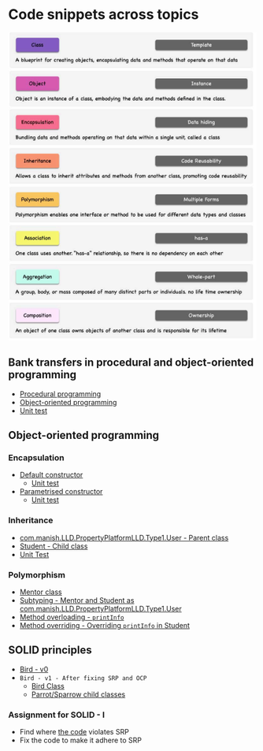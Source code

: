 # Code snippets across topics


![img.png](img.png)
## Bank transfers in procedural and object-oriented programming
* [Procedural programming](../code/procedural_transfer.py)
* [Object-oriented programming](oop/src/main/java/com/scaler/lld/basics/OopBankAccount.java)
* [Unit test](oop/src/test/java/com/scaler/lld/basics/OopBankAccountTest.java)

## Object-oriented programming
### Encapsulation
* [Default constructor](https://github.com/kanmaytacker/fundamentals/blob/oop-default-ctor/oop/code/oop/src/main/java/com/scaler/lld/scaler/Student.java)
  * [Unit test](https://github.com/kanmaytacker/fundamentals/blob/oop-default-ctor/oop/code/oop/src/test/java/com/scaler/lld/scaler/StudentTest.java)
* [Parametrised constructor](https://github.com/kanmaytacker/fundamentals/blob/oop-para-ctor/oop/code/oop/src/main/java/com/scaler/lld/scaler/Student.java)
  * [Unit test](https://github.com/kanmaytacker/fundamentals/blob/oop-para-ctor/oop/code/oop/src/test/java/com/scaler/lld/scaler/StudentTest.java)

### Inheritance
* [com.manish.LLD.PropertyPlatformLLD.Type1.User - Parent class](https://github.com/kanmaytacker/fundamentals/blob/oop-inheritance/oop/code/oop/src/test/java/com/scaler/lld/scaler/StudentTest.java)
* [Student - Child class](https://github.com/kanmaytacker/fundamentals/blob/oop-inheritance/oop/code/oop/src/main/java/com/scaler/lld/scaler/Student.java)
* [Unit Test](https://github.com/kanmaytacker/fundamentals/blob/oop-inheritance/oop/code/oop/src/test/java/com/scaler/lld/scaler/StudentTest.java)

### Polymorphism
* [Mentor class](https://github.com/kanmaytacker/fundamentals/tree/master/oop/code/oop/src/main/java/com/scaler/lld/scaler)
* [Subtyping - Mentor and Student as com.manish.LLD.PropertyPlatformLLD.Type1.User](https://github.com/kanmaytacker/fundamentals/blob/master/oop/code/oop/src/main/java/com/scaler/lld/App.java#L18)
* [Method overloading - `printInfo`](https://github.com/kanmaytacker/fundamentals/blob/master/oop/code/oop/src/main/java/com/scaler/lld/scaler/com.manish.LLD.PropertyPlatformLLD.Type1.User.java#L26-L31)
* [Method overriding - Overriding `printInfo` in Student](https://github.com/kanmaytacker/fundamentals/blob/master/oop/code/oop/src/main/java/com/scaler/lld/scaler/Student.java#L34)

## SOLID principles
* [Bird - v0](https://github.com/kanmaytacker/fundamentals/blob/bird-v0/oop/code/oop/src/main/java/com/scaler/lld/bird/Bird.java)
* `Bird - v1 - After fixing SRP and OCP`
  * [Bird Class](../code/oop/src/main/java/com/scaler/lld/bird/Bird.java)
  * [Parrot/Sparrow child classes](oop/src/main/java/com/scaler/lld/bird/Parrot.java)

### Assignment for SOLID - I
* Find where [the code](oop/src/main/java/com/scaler/lld/questions/Invoice.java) violates SRP
* Fix the code to make it adhere to SRP